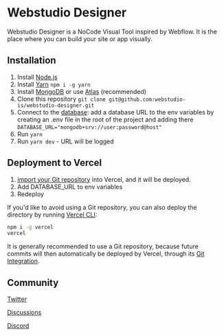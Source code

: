 # Webstudio Designer

Webstudio Designer is a NoCode Visual Tool inspired by Webflow. It is the place where you can build your site or app visually.

## Installation

1. Install [Node.js](https://nodejs.dev/learn/how-to-install-nodejs)
2. Install [Yarn](https://yarnpkg.com/) `npm i -g yarn`
3. Install [MongoDB](https://www.mongodb.com/) or use [Atlas](https://www.mongodb.com/atlas/database) (recommended)
4. Clone this repository `git clone git@github.com:webstudio-is/webstudio-designer.git`
5. Connect to the [database](https://www.prisma.io/docs/getting-started/setup-prisma/start-from-scratch/mongodb/connect-your-database-typescript-mongodb): add a database URL to the env variables by creating an .env file in the root of the project and adding there `DATABASE_URL="mongodb+srv://user:password@host"`
6. Run `yarn`
7. Run `yarn dev` - URL will be logged

## Deployment to Vercel

1. [import your Git repository](https://vercel.com/new) into Vercel, and it will be deployed.
2. Add DATABASE_URL to env variables
3. Redeploy

If you'd like to avoid using a Git repository, you can also deploy the directory by running [Vercel CLI](https://vercel.com/cli):

```sh
npm i -g vercel
vercel
```

It is generally recommended to use a Git repository, because future commits will then automatically be deployed by Vercel, through its [Git Integration](https://vercel.com/docs/concepts/git).

## Community

[Twitter](https://twitter.com/webstudiois) 

[Discussions](https://github.com/webstudio-is/webstudio/discussions)

[Discord](https://discord.gg/Tfdr3u8x)
